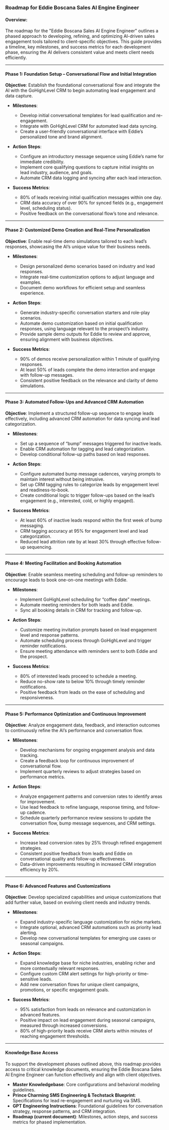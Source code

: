 ### Roadmap for Eddie Boscana Sales AI Engine Engineer

#### Overview:
The roadmap for the "Eddie Boscana Sales AI Engine Engineer" outlines a phased approach to developing, refining, and optimizing AI-driven sales engagement tools tailored to client-specific objectives. This guide provides a timeline, key milestones, and success metrics for each development phase, ensuring the AI delivers consistent value and meets client needs efficiently.

---

#### Phase 1: Foundation Setup – Conversational Flow and Initial Integration

**Objective**: Establish the foundational conversational flow and integrate the AI with the GoHighLevel CRM to begin automating lead engagement and data capture.

- **Milestones**:
  - Develop initial conversational templates for lead qualification and re-engagement.
  - Integrate with GoHighLevel CRM for automated lead data syncing.
  - Create a user-friendly conversational interface with Eddie’s personalized tone and brand alignment.

- **Action Steps**:
  - Configure an introductory message sequence using Eddie’s name for immediate credibility.
  - Implement core qualifying questions to capture initial insights on lead industry, audience, and goals.
  - Automate CRM data logging and syncing after each lead interaction.

- **Success Metrics**:
  - 80% of leads receiving initial qualification messages within one day.
  - CRM data accuracy of over 90% for synced fields (e.g., engagement level, scheduling status).
  - Positive feedback on the conversational flow’s tone and relevance.

---

#### Phase 2: Customized Demo Creation and Real-Time Personalization

**Objective**: Enable real-time demo simulations tailored to each lead’s responses, showcasing the AI’s unique value for their business needs.

- **Milestones**:
  - Design personalized demo scenarios based on industry and lead responses.
  - Integrate real-time customization options to adjust language and examples.
  - Document demo workflows for efficient setup and seamless experience.

- **Action Steps**:
  - Generate industry-specific conversation starters and role-play scenarios.
  - Automate demo customization based on initial qualification responses, using language relevant to the prospect’s industry.
  - Provide sample demo outputs for Eddie to review and approve, ensuring alignment with business objectives.

- **Success Metrics**:
  - 90% of demos receive personalization within 1 minute of qualifying responses.
  - At least 50% of leads complete the demo interaction and engage with follow-up messages.
  - Consistent positive feedback on the relevance and clarity of demo simulations.

---

#### Phase 3: Automated Follow-Ups and Advanced CRM Automation

**Objective**: Implement a structured follow-up sequence to engage leads effectively, including advanced CRM automation for data syncing and lead categorization.

- **Milestones**:
  - Set up a sequence of “bump” messages triggered for inactive leads.
  - Enable CRM automation for tagging and lead categorization.
  - Develop conditional follow-up paths based on lead responses.

- **Action Steps**:
  - Configure automated bump message cadences, varying prompts to maintain interest without being intrusive.
  - Set up CRM tagging rules to categorize leads by engagement level and readiness-to-book.
  - Create conditional logic to trigger follow-ups based on the lead’s engagement (e.g., interested, cold, or highly engaged).

- **Success Metrics**:
  - At least 60% of inactive leads respond within the first week of bump messaging.
  - CRM tagging accuracy at 95% for engagement level and lead categorization.
  - Reduced lead attrition rate by at least 30% through effective follow-up sequencing.

---

#### Phase 4: Meeting Facilitation and Booking Automation

**Objective**: Enable seamless meeting scheduling and follow-up reminders to encourage leads to book one-on-one meetings with Eddie.

- **Milestones**:
  - Implement GoHighLevel scheduling for “coffee date” meetings.
  - Automate meeting reminders for both leads and Eddie.
  - Sync all booking details in CRM for tracking and follow-up.

- **Action Steps**:
  - Customize meeting invitation prompts based on lead engagement level and response patterns.
  - Automate scheduling process through GoHighLevel and trigger reminder notifications.
  - Ensure meeting attendance with reminders sent to both Eddie and the prospect.

- **Success Metrics**:
  - 80% of interested leads proceed to schedule a meeting.
  - Reduce no-show rate to below 10% through timely reminder notifications.
  - Positive feedback from leads on the ease of scheduling and responsiveness.

---

#### Phase 5: Performance Optimization and Continuous Improvement

**Objective**: Analyze engagement data, feedback, and interaction outcomes to continuously refine the AI’s performance and conversation flow.

- **Milestones**:
  - Develop mechanisms for ongoing engagement analysis and data tracking.
  - Create a feedback loop for continuous improvement of conversational flow.
  - Implement quarterly reviews to adjust strategies based on performance metrics.

- **Action Steps**:
  - Analyze engagement patterns and conversion rates to identify areas for improvement.
  - Use lead feedback to refine language, response timing, and follow-up cadence.
  - Schedule quarterly performance review sessions to update the conversation flow, bump message sequences, and CRM settings.

- **Success Metrics**:
  - Increase lead conversion rates by 25% through refined engagement strategies.
  - Consistent positive feedback from leads and Eddie on conversational quality and follow-up effectiveness.
  - Data-driven improvements resulting in increased CRM integration efficiency by 20%.

---

#### Phase 6: Advanced Features and Customizations

**Objective**: Develop specialized capabilities and unique customizations that add further value, based on evolving client needs and industry trends.

- **Milestones**:
  - Expand industry-specific language customization for niche markets.
  - Integrate optional, advanced CRM automations such as priority lead alerting.
  - Develop new conversational templates for emerging use cases or seasonal campaigns.

- **Action Steps**:
  - Expand knowledge base for niche industries, enabling richer and more contextually relevant responses.
  - Configure custom CRM alert settings for high-priority or time-sensitive leads.
  - Add new conversation flows for unique client campaigns, promotions, or specific engagement goals.

- **Success Metrics**:
  - 95% satisfaction from leads on relevance and customization in advanced features.
  - Positive impact on lead engagement during seasonal campaigns, measured through increased conversions.
  - 80% of high-priority leads receive CRM alerts within minutes of reaching engagement thresholds.

---

#### Knowledge Base Access

To support the development phases outlined above, this roadmap provides access to critical knowledge documents, ensuring the Eddie Boscana Sales AI Engine Engineer can function effectively and align with client objectives.

- **Master Knowledgebase**: Core configurations and behavioral modeling guidelines.
- **Prince Charming SMS Engineering & Techstack Blueprint**: Specifications for lead re-engagement and nurturing via SMS.
- **GPT Engineering Instructions**: Foundational guidelines for conversation strategy, response patterns, and CRM integration.
- **Roadmap (current document)**: Milestones, action steps, and success metrics for phased implementation.

